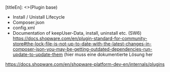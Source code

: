 [titleEn]: <>(Plugin base)

* Install / Unistall Lifecycle
* Composer.json
* config.xml
* Documentation of keepUser-Data, install, uninstall etc. (SW6)
https://docs.shopware.com/en/plugin-standard-for-community-store#the-lock-file-is-not-up-to-date-with-the-latest-changes-in-composer-json-you-may-be-getting-outdated-dependencies-run-update-to-update-them (hier muss eine dokumentierte Lösung her

https://docs.shopware.com/en/shopware-platform-dev-en/internals/plugins
